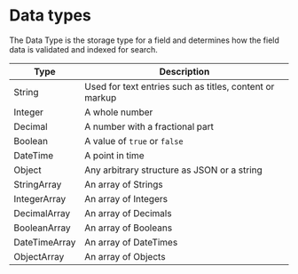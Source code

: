 # Data types

The Data Type is the storage type for a field and determines how the field data is validated and indexed for search.

| Type | Description |
| ---- | ----------- |
| String | Used for text entries such as titles, content or markup |
| Integer | A whole number |
| Decimal | A number with a fractional part |
| Boolean | A value of `true` or `false` |
| DateTime | A point in time |
| Object | Any arbitrary structure as JSON or a string |
| StringArray | An array of Strings |
| IntegerArray | An array of Integers |
| DecimalArray | An array of Decimals |
| BooleanArray | An array of Booleans |
| DateTimeArray | An array of DateTimes |
| ObjectArray | An array of Objects |